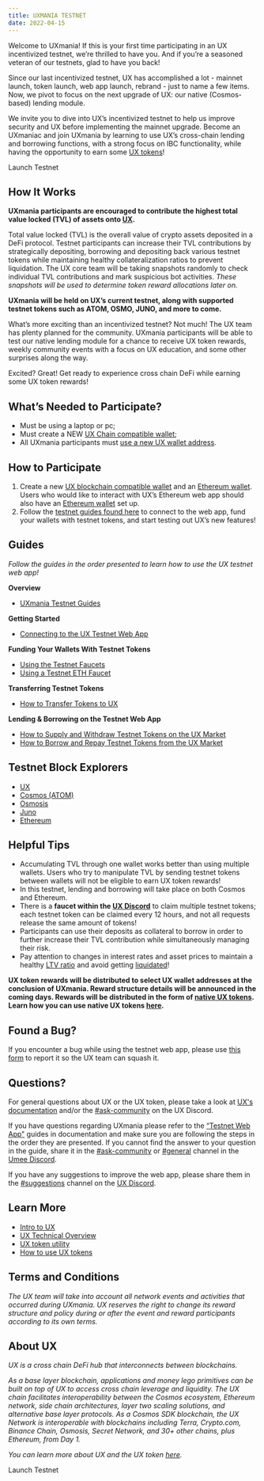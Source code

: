```yaml
---
title: UXMANIA TESTNET
date: 2022-04-15
---
```


Welcome to UXmania! If this is your first time participating in an UX incentivized testnet, we’re thrilled to have you. And if you’re a seasoned veteran of our testnets, glad to have you back!

Since our last incentivized testnet, UX has accomplished a lot - mainnet launch, token launch, web app launch, rebrand - just to name a few items. Now, we pivot to focus on the next upgrade of UX: our native (Cosmos-based) lending module.

We invite you to dive into UX’s incentivized testnet to help us improve security and UX before implementing the mainnet upgrade. Become an UXmaniac and join UXmania by learning to use UX’s cross-chain lending and borrowing functions, with a strong focus on IBC functionality, while having the opportunity to earn some [UX tokens](https://medium.com/umeeblog/umee-token-economics-cd15ef08f8be)!

<ButtonGradient to="https://testnet.umee.cc/">Launch Testnet</ButtonGradient>

## How It Works

**UXmania participants are encouraged to contribute the highest total value locked (TVL) of assets onto [UX](http://testnet.umee.cc).**

Total value locked (TVL) is the overall value of crypto assets deposited in a DeFi protocol. Testnet participants can increase their TVL contributions by strategically depositing, borrowing and depositing back various testnet tokens while maintaining healthy collateralization ratios to prevent liquidation. The UX core team will be taking snapshots randomly to check individual TVL contributions and mark suspicious bot activities. _These snapshots will be used to determine token reward allocations later on._

**UXmania will be held on UX’s current testnet, along with supported testnet tokens such as ATOM, OSMO, JUNO, and more to come.**

What’s more exciting than an incentivized testnet? Not much! The UX team has plenty planned for the community. UXmania participants will be able to test our native lending module for a chance to receive UX token rewards, weekly community events with a focus on UX education, and some other surprises along the way.

Excited? Great! Get ready to experience cross chain DeFi while earning some UX token rewards!

## What’s Needed to Participate?

- Must be using a laptop or pc;
- Must create a NEW [UX Chain compatible wallet](https://docs.umee.cc/umee/user-guides/wallet-set-up/setting-up-an-umee-blockchain-compatible-wallet);
- All UXmania participants must [use a new UX wallet address](https://docs.umee.cc/umee/user-guides/wallet-set-up/setting-up-an-umee-blockchain-compatible-wallet#to-create-another-wallet-with-keplr).

## How to Participate

1. Create a new [UX blockchain compatible wallet](https://docs.umee.cc/umee/user-guides/wallet-set-up/setting-up-an-umee-blockchain-compatible-wallet) and an [Ethereum wallet](https://docs.umee.cc/umee/user-guides/wallet-set-up/setting-up-an-ethereum-wallet). Users who would like to interact with UX’s Ethereum web app should also have an [Ethereum wallet](https://docs.umee.cc/umee/user-guides/wallet-set-up/setting-up-an-umee-blockchain-compatible-wallet#to-create-another-wallet-with-keplr) set up.
2. Follow the [testnet guides found here](https://docs.umee.cc/umee/user-guides/umeemania-testnet) to connect to the web app, fund your wallets with testnet tokens, and start testing out UX’s new features!

## Guides

_Follow the guides in the order presented to learn how to use the UX testnet web app!_

**Overview**

- [UXmania Testnet Guides](https://docs.umee.cc/umee/user-guides/umeemania-testnet)

**Getting Started**

- [Connecting to the UX Testnet Web App](https://docs.umee.cc/umee/user-guides/umeemania-testnet/connecting-wallets)

**Funding Your Wallets With Testnet Tokens**

- [Using the Testnet Faucets](https://docs.umee.cc/umee/user-guides/umeemania-testnet/using-testnet-faucets)
- [Using a Testnet ETH Faucet](https://docs.umee.cc/umee/user-guides/umeemania-testnet/using-testnet-faucets#claiming-testnet-eth)

**Transferring Testnet Tokens**

- [How to Transfer Tokens to UX](https://docs.umee.cc/umee/user-guides/umeemania-testnet/transferring-tokens-to-umee)

**Lending & Borrowing on the Testnet Web App**

- [How to Supply and Withdraw Testnet Tokens on the UX Market](https://docs.umee.cc/umee/user-guides/umeemania-testnet/supply-and-withdraw)
- [How to Borrow and Repay Testnet Tokens from the UX Market](https://docs.umee.cc/umee/user-guides/umeemania-testnet/borrow-and-repay)

## Testnet Block Explorers

- [UX](https://explorer.umeemania-1.network.umee.cc/umee)
- [Cosmos (ATOM)](https://explorer.umeemania-1.network.umee.cc/cosmos)
- [Osmosis](https://explorer.umeemania-1.network.umee.cc/osmosis)
- [Juno](https://explorer.umeemania-1.network.umee.cc/juno)
- [Ethereum](https://goerli.etherscan.io/)

## Helpful Tips

- Accumulating TVL through one wallet works better than using multiple wallets. Users who try to manipulate TVL by sending testnet tokens between wallets will not be eligible to earn UX token rewards!
- In this testnet, lending and borrowing will take place on both Cosmos and Ethereum.
- There is a **faucet within the [UX Discord](https://discord.gg/uxchain)** to claim multiple testnet tokens; each testnet token can be claimed every 12 hours, and not all requests release the same amount of tokens!
- Participants can use their deposits as collateral to borrow in order to further increase their TVL contribution while simultaneously managing their risk.
- Pay attention to changes in interest rates and asset prices to maintain a healthy [LTV ratio](https://docs.umee.cc/umee/blockchain-basics-1/defi-basics/lending-and-borrowing-in-defi#loan-to-value) and avoid getting [liquidated](https://docs.umee.cc/umee/blockchain-basics-1/defi-basics/lending-and-borrowing-in-defi#liquidation)!

**UX token rewards will be distributed to select UX wallet addresses at the conclusion of UXmania. Reward structure details will be announced in the coming days. Rewards will be distributed in the form of [native UX tokens](https://docs.umee.cc/umee/umee-token/token-format). Learn how you can use native UX tokens [here](https://docs.umee.cc/umee/user-guides/using-umee-tokens/using-native-umee-tokens).**

## Found a Bug?

If you encounter a bug while using the testnet web app, please use [this form](https://forms.gle/x8Fz3KRqo7xm8ij97) to report it so the UX team can squash it.

## Questions?

For general questions about UX or the UX token, please take a look at [UX's documentation](https://docs.umee.cc/umee/) and/or the [#ask-community](https://discord.gg/uxchain) on the UX Discord.

If you have questions regarding UXmania please refer to the [“Testnet Web App"](https://docs.umee.cc/umee/user-guides/umeemania-testnet) guides in documentation and make sure you are following the steps in the order they are presented. If you cannot find the answer to your question in the guide, share it in the [#ask-community](https://discord.gg/uxchain) or [#general](https://discord.gg/uxchain) channel in the [Umee Discord](https://discord.gg/uxchain).

If you have any suggestions to improve the web app, please share them in the [#suggestions](https://discord.gg/uxchain) channel on the [UX Discord](https://discord.gg/uxchain).

## Learn More

- [Intro to UX](https://medium.com/umeeblog/enter-the-umeeverse-cross-chain-defi-f0a7a48db144)
- [UX Technical Overview](https://docs.umee.cc/umee/umee-technical-overview/untitled)
- [UX token utility](https://docs.umee.cc/umee/umee-token/token-usage)
- [How to use UX tokens](https://docs.umee.cc/umee/user-guides/using-umee-tokens)

## Terms and Conditions

_The UX team will take into account all network events and activities that occurred during UXmania. UX reserves the right to change its reward structure and policy during or after the event and reward participants according to its own terms._

## About UX

_UX is a cross chain DeFi hub that interconnects between blockchains._

_As a base layer blockchain, applications and money lego primitives can be built on top of UX to access cross chain leverage and liquidity. The UX chain facilitates interoperability between the Cosmos ecosystem, Ethereum network, side chain architectures, layer two scaling solutions, and alternative base layer protocols. As a Cosmos SDK blockchain, the UX Network is interoperable with blockchains including Terra, Crypto.com, Binance Chain, Osmosis, Secret Network, and 30+ other chains, plus Ethereum, from Day 1._

_You can learn more about UX and the UX token [here](https://docs.umee.cc/umee/)._

<ButtonGradient to="https://testnet.umee.cc/">Launch Testnet</ButtonGradient>

